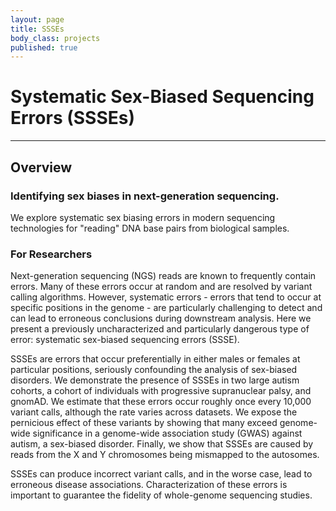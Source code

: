 ```yaml
---
layout: page
title: SSSEs
body_class: projects
published: true
---
```


# Systematic Sex-Biased Sequencing Errors (SSSEs)
<hr>

## Overview

### Identifying sex biases in next-generation sequencing.
We explore systematic sex biasing errors in modern sequencing technologies for "reading" DNA base pairs from biological samples.

### For Researchers

Next-generation sequencing (NGS) reads are known to frequently contain errors. Many of these errors occur at random and are resolved by variant calling algorithms. However, systematic errors - errors that tend to occur at specific positions in the genome - are particularly challenging to detect and can lead to erroneous conclusions during downstream analysis. Here we present a previously uncharacterized and particularly dangerous type of error: systematic sex-biased sequencing errors (SSSE). 

SSSEs are errors that occur preferentially in either males or females at particular positions, seriously confounding the analysis of sex-biased disorders. We demonstrate the presence of SSSEs in two large autism cohorts, a cohort of individuals with progressive supranuclear palsy, and gnomAD. We estimate that these errors occur roughly once every 10,000 variant calls, although the rate varies across datasets. We expose the pernicious effect of these variants by showing that many exceed genome-wide significance in a genome-wide association study (GWAS) against autism, a sex-biased disorder. Finally, we show that SSSEs are caused by reads from the X and Y chromosomes being mismapped to the autosomes. 

SSSEs can produce incorrect variant calls, and in the worse case, lead to erroneous disease associations. Characterization of these errors is important to guarantee the fidelity of whole-genome sequencing studies.